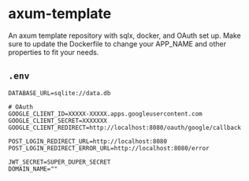 # axum-template
An axum template repository with sqlx, docker, and OAuth set up. Make sure to update the Dockerfile to change your APP_NAME and other properties to fit your needs.

## `.env`
```dotenv
DATABASE_URL=sqlite://data.db

# OAuth
GOOGLE_CLIENT_ID=XXXXX-XXXXX.apps.googleusercontent.com
GOOGLE_CLIENT_SECRET=XXXXXXX
GOOGLE_CLIENT_REDIRECT=http://localhost:8080/oauth/google/callback

POST_LOGIN_REDIRECT_URL=http://localhost:8080
POST_LOGIN_REDIRECT_ERROR_URL=http://localhost:8080/error

JWT_SECRET=SUPER_DUPER_SECRET
DOMAIN_NAME=""
```

